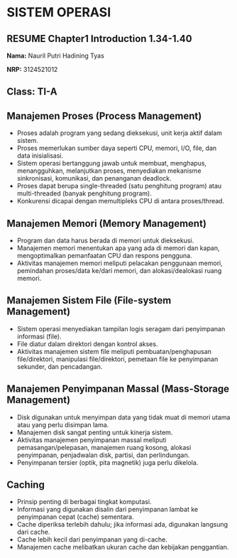 # SISTEM OPERASI

## RESUME Chapter1 Introduction 1.34-1.40

**Nama:** Nauril Putri Hadining Tyas

**NRP:** 3124521012

**Class: TI-A**
---

## Manajemen Proses (Process Management)

* Proses adalah program yang sedang dieksekusi, unit kerja aktif dalam sistem.
* Proses memerlukan sumber daya seperti CPU, memori, I/O, file, dan data inisialisasi.
* Sistem operasi bertanggung jawab untuk membuat, menghapus, menangguhkan, melanjutkan proses, menyediakan mekanisme sinkronisasi, komunikasi, dan penanganan deadlock.
* Proses dapat berupa single-threaded (satu penghitung program) atau multi-threaded (banyak penghitung program).
* Konkurensi dicapai dengan memultipleks CPU di antara proses/thread.

## Manajemen Memori (Memory Management)

* Program dan data harus berada di memori untuk dieksekusi.
* Manajemen memori menentukan apa yang ada di memori dan kapan, mengoptimalkan pemanfaatan CPU dan respons pengguna.
* Aktivitas manajemen memori meliputi pelacakan penggunaan memori, pemindahan proses/data ke/dari memori, dan alokasi/dealokasi ruang memori.

## Manajemen Sistem File (File-system Management)

* Sistem operasi menyediakan tampilan logis seragam dari penyimpanan informasi (file).
* File diatur dalam direktori dengan kontrol akses.
* Aktivitas manajemen sistem file meliputi pembuatan/penghapusan file/direktori, manipulasi file/direktori, pemetaan file ke penyimpanan sekunder, dan pencadangan.

## Manajemen Penyimpanan Massal (Mass-Storage Management)

* Disk digunakan untuk menyimpan data yang tidak muat di memori utama atau yang perlu disimpan lama.
* Manajemen disk sangat penting untuk kinerja sistem.
* Aktivitas manajemen penyimpanan massal meliputi pemasangan/pelepasan, manajemen ruang kosong, alokasi penyimpanan, penjadwalan disk, partisi, dan perlindungan.
* Penyimpanan tersier (optik, pita magnetik) juga perlu dikelola.

## Caching

* Prinsip penting di berbagai tingkat komputasi.
* Informasi yang digunakan disalin dari penyimpanan lambat ke penyimpanan cepat (cache) sementara.
* Cache diperiksa terlebih dahulu; jika informasi ada, digunakan langsung dari cache.
* Cache lebih kecil dari penyimpanan yang di-cache.
* Manajemen cache melibatkan ukuran cache dan kebijakan penggantian.
